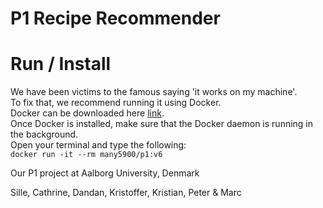 # P1 Recipe Recommender

# Run / Install
We have been victims to the famous saying 'it works on my machine'. </br>
To fix that, we recommend running it using Docker. </br>
Docker can be downloaded here [link](https://www.docker.com/products/docker-desktop/). </br>
Once Docker is installed, make sure that the Docker daemon is running in the background. </br>
Open your terminal and type the following: </br>
`docker run -it --rm many5900/p1:v6`

Our P1 project at Aalborg University, Denmark

Sille, Cathrine, Dandan, Kristoffer, Kristian, Peter & Marc
